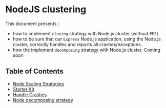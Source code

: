 # NodeJS clustering

This document presents :

* how to implement `cloning` strategy with Node.js cluster (without `PM2`)
* how to be sure that our `Express` Node.js application, using the Node.js cluster, correctly handles and reports all crashes/exceptions.
* how the implement `decomposing` strategy with Node.js cluster. Coming soon


## Table of Contents

* [Node Scaling Strategies](doc/node-scaling-strategies.md)
* [Starter Kit](doc/starter-kit.md)
* [Handle Crashes](doc/index.md)
* [Node decomposing strategy](/doc/node-decomposing.md)

